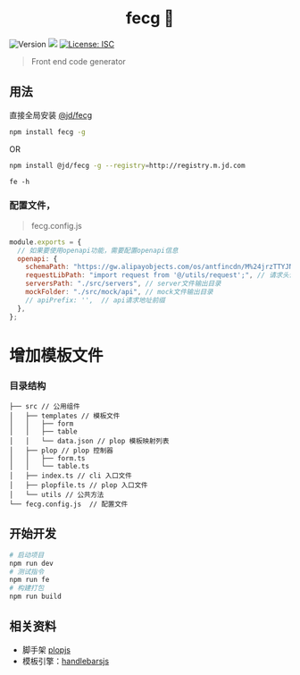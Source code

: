 <h1 align="center">fecg 🚀</h1>
<p>
  <img alt="Version" src="https://img.shields.io/badge/version-0.0.3-blue.svg"/>
  <img src="https://img.shields.io/badge/node-%3E%3D12.20-blue.svg" />
  <a href="#" target="_blank">
    <img alt="License: ISC" src="https://img.shields.io/badge/License-ISC-yellow.svg" />
  </a>
</p>

> Front end code generator

## 用法

直接全局安装 [@jd/fecg](http://npm.m.jd.com/package/@jd/fecg)

```sh
npm install fecg -g
```

OR

```sh
npm install @jd/fecg -g --registry=http://registry.m.jd.com
```

```
fe -h
```

### 配置文件，

> fecg.config.js

```js
module.exports = {
  // 如果要使用openapi功能，需要配置openapi信息
  openapi: {
    schemaPath: "https://gw.alipayobjects.com/os/antfincdn/M%24jrzTTYJN/oneapi.json", // schema 地址
    requestLibPath: "import request from '@/utils/request';", // 请求头设置
    serversPath: "./src/servers", // server文件输出目录
    mockFolder: "./src/mock/api", // mock文件输出目录
    // apiPrefix: '',  // api请求地址前缀
  },
};
```

# 增加模板文件

### 目录结构

```
├── src // 公用组件
│   ├── templates // 模板文件
│   │   ├── form
│   │   ├── table
│   │   └── data.json // plop 模板映射列表
│   ├── plop // plop 控制器
│   │   ├── form.ts
│   │   └── table.ts
│   ├── index.ts // cli 入口文件
│   ├── plopfile.ts // plop 入口文件
│   └── utils // 公共方法
└── fecg.config.js  // 配置文件
```

## 开始开发

```sh
# 启动项目
npm run dev
# 测试指令
npm run fe
# 构建打包
npm run build
```

## 相关资料

- 脚手架 [plopjs](https://plopjs.com/)
- 模板引擎：[handlebarsjs](https://handlebarsjs.com/zh/)
